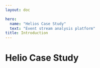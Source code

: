 ```yaml
---
layout: doc

hero:
  name: "Helios Case Study"
  text: "Event stream analysis platform"
title: Introduction
---
```


# Helio Case Study
